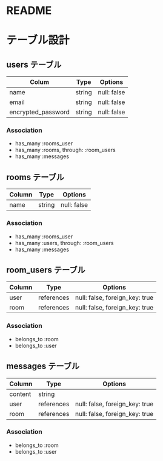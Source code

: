 # README

# テーブル設計

## users テーブル

| Colum              | Type   | Options     |
| ------------------ | ------ | ----------- |
| name               | string | null: false |
| email              | string | null: false |
| encrypted_password | string | null: false |

### Association

- has_many :rooms_user
- has_many :rooms, through: :room_users
- has_many :messages

## rooms テーブル

| Column             | Type   | Options     |
| ------------------ | ------ | ----------- |
| name               | string | null: false |

### Association

- has_many :rooms_user
- has_many :users, through: :room_users
- has_many :messages

## room_users テーブル

| Column   | Type       | Options                        |
| -------- | ---------- | ------------------------------ |
| user     | references | null: false, foreign_key: true |
| room     | references | null: false, foreign_key: true |

### Association

- belongs_to :room
- belongs_to :user

## messages テーブル

| Column  | Type       | Options                        |
| ------- | ---------- | ------------------------------ |
| content | string     |                                |
| user    | references | null: false, foreign_key: true |
| room    | references | null: false, foreign_key: true |

### Association

- belongs_to :room
- belongs_to :user